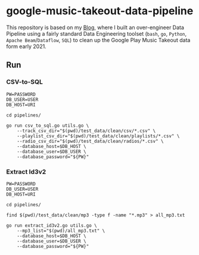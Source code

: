 # google-music-takeout-data-pipeline
This repository is based on my [Blog](https://chollinger.com/blog), where I built an over-engineer Data Pipeline using a fairly standard Data Engineering toolset (`bash`, `go`, `Python`, `Apache Beam`/`Dataflow`, `SQL`) to clean up the Google Play Music Takeout data form early 2021.

## Run

### CSV-to-SQL
```
PW=PASSWORD
DB_USER=USER
DB_HOST=URI

cd pipelines/

go run csv_to_sql.go utils.go \
	--track_csv_dir="$(pwd)/test_data/clean/csv/*.csv" \
	--playlist_csv_dir="$(pwd)/test_data/clean/playlists/*.csv" \
	--radio_csv_dir="$(pwd)/test_data/clean/radios/*.csv" \
	--database_host=$DB_HOST \
	--database_user=$DB_USER \
	--database_password="${PW}"
```

### Extract Id3v2
```
PW=PASSWORD
DB_USER=USER
DB_HOST=URI

cd pipelines/

find $(pwd)/test_data/clean/mp3 -type f -name "*.mp3" > all_mp3.txt

go run extract_id3v2.go utils.go \
	--mp3_list="$(pwd)/all_mp3.txt" \
	--database_host=$DB_HOST \
	--database_user=$DB_USER \
	--database_password="${PW}"
```